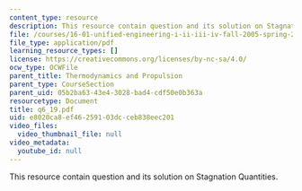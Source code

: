```yaml
---
content_type: resource
description: This resource contain question and its solution on Stagnation Quantities.
file: /courses/16-01-unified-engineering-i-ii-iii-iv-fall-2005-spring-2006/e8020ca8ef46259103dcceb838eec201_q6_19.pdf
file_type: application/pdf
learning_resource_types: []
license: https://creativecommons.org/licenses/by-nc-sa/4.0/
ocw_type: OCWFile
parent_title: Thermodynamics and Propulsion
parent_type: CourseSection
parent_uid: 05b2ba63-43e4-3028-bad4-cdf50e0b363a
resourcetype: Document
title: q6_19.pdf
uid: e8020ca8-ef46-2591-03dc-ceb838eec201
video_files:
  video_thumbnail_file: null
video_metadata:
  youtube_id: null
---
```

This resource contain question and its solution on Stagnation Quantities.